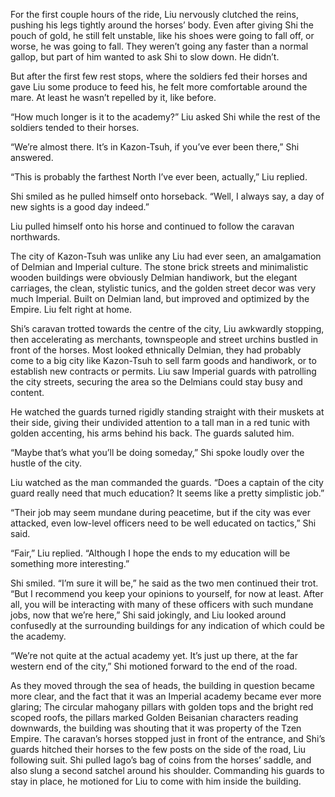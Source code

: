 For the first couple hours of the ride, Liu nervously clutched the reins, pushing his legs tightly around the horses’ body. Even after giving Shi the pouch of gold, he still felt unstable, like his shoes were going to fall off, or worse, he was going to fall. They weren’t going any faster than a normal gallop, but part of him wanted to ask Shi to slow down. He didn’t.

But after the first few rest stops, where the soldiers fed their horses and gave Liu some produce to feed his, he felt more comfortable around the mare. At least he wasn’t repelled by it, like before. 

“How much longer is it to the academy?” Liu asked Shi while the rest of the soldiers tended to their horses.

“We’re almost there. It’s in Kazon-Tsuh, if you’ve ever been there,” Shi answered.

“This is probably the farthest North I’ve ever been, actually,” Liu replied. 

Shi smiled as he pulled himself onto horseback. “Well, I always say, a day of new sights is a good day indeed.”

Liu pulled himself onto his horse and continued to follow the caravan northwards.

The city of Kazon-Tsuh was unlike any Liu had ever seen, an amalgamation of Delmian and Imperial culture. The stone brick streets and minimalistic wooden buildings were obviously Delmian handiwork, but the elegant carriages, the clean, stylistic tunics, and the golden street decor was very much Imperial. Built on Delmian land, but improved and optimized by the Empire. Liu felt right at home.

Shi’s caravan trotted towards the centre of the city, Liu awkwardly stopping, then accelerating as merchants, townspeople and street urchins bustled in front of the horses. Most looked ethnically Delmian, they had probably come to a big city like Kazon-Tsuh to sell farm goods and handiwork, or to establish new contracts or permits. Liu saw Imperial guards with patrolling the city streets, securing the area so the Delmians could stay busy and content. 

He watched the guards turned rigidly standing straight with their muskets at their side, giving their undivided attention to a tall man in a red tunic with golden accenting, his arms behind his back. The guards saluted him.

“Maybe that’s what you’ll be doing someday,” Shi spoke loudly over the hustle of the city.

Liu watched as the man commanded the guards. “Does a captain of the city guard really need that much education? It seems like a pretty simplistic job.”

“Their job may seem mundane during peacetime, but if the city was ever attacked, even low-level officers need to be well educated on tactics,” Shi said.

“Fair,” Liu replied.  “Although I hope the ends to my education will be something more interesting.”

Shi smiled. “I’m sure it will be,” he said as the two men continued their trot. “But I recommend you keep your opinions to yourself, for now at least. After all, you will be interacting with many of these officers with such mundane jobs, now that we’re here,” Shi said jokingly, and Liu looked around confusedly at the surrounding buildings for any indication of which could be the academy. 

“We’re not quite at the actual academy yet. It’s just up there, at the far western end of the city,” Shi motioned forward to the end of the road.

As they moved through the sea of heads, the building in question became more clear, and the fact that it was an Imperial academy became ever more glaring; The circular mahogany pillars with golden tops and the bright red scoped roofs, the pillars marked Golden Beisanian characters reading downwards, the building was shouting that it was property of the Tzen Empire. The caravan’s horses stopped just in front of the entrance, and Shi’s guards hitched their horses to the few posts on the side of the road, Liu following suit. Shi pulled Iago’s bag of coins from the horses’ saddle, and also slung a second satchel around his shoulder. Commanding his guards to stay in place, he motioned for Liu to come with him inside the building.

 

